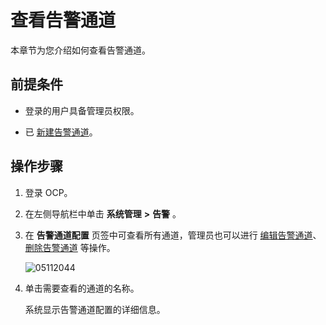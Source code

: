 查看告警通道 
===========================

本章节为您介绍如何查看告警通道。

前提条件 
-------------------------

* 登录的用户具备管理员权限。

  

* 已 [新建告警通道](../900.use-alert-management/800.create-alarm-channel.md)。

  




操作步骤 
-------------------------

1. 登录 OCP。

   

2. 在左侧导航栏中单击 **系统管理** **\>** **告警** 。

   

3. 在 **告警通道配置** 页签中可查看所有通道，管理员也可以进行 [编辑告警通道](../900.use-alert-management/1000.edit-an-alert-channel.md)、[删除告警通道](../900.use-alert-management/1100.delete-alarm-channel.md) 等操作。

   ![05112044](https://help-static-aliyun-doc.aliyuncs.com/assets/img/zh-CN/1767370261/p272689.png)

   

4. 单击需要查看的通道的名称。

   系统显示告警通道配置的详细信息。
   



